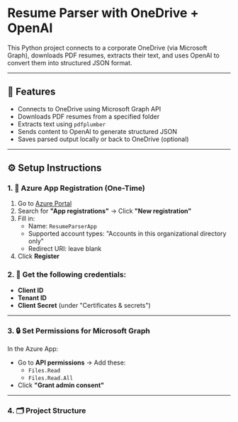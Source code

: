 # Resume Parser with OneDrive + OpenAI

This Python project connects to a corporate OneDrive (via Microsoft Graph), downloads PDF resumes, extracts their text, and uses OpenAI to convert them into structured JSON format.

---

## 🚀 Features

- Connects to OneDrive using Microsoft Graph API
- Downloads PDF resumes from a specified folder
- Extracts text using `pdfplumber`
- Sends content to OpenAI to generate structured JSON
- Saves parsed output locally or back to OneDrive (optional)

---

## ⚙️ Setup Instructions

### 1. 🔐 Azure App Registration (One-Time)

1. Go to [Azure Portal](https://portal.azure.com)
2. Search for **"App registrations"** → Click **"New registration"**
3. Fill in:
   - Name: `ResumeParserApp`
   - Supported account types: "Accounts in this organizational directory only"
   - Redirect URI: leave blank
4. Click **Register**

### 2. 🔑 Get the following credentials:

- **Client ID**
- **Tenant ID**
- **Client Secret** (under "Certificates & secrets")

---

### 3. 🔒 Set Permissions for Microsoft Graph

In the Azure App:
- Go to **API permissions** → Add these:
  - `Files.Read`
  - `Files.Read.All`
- Click **"Grant admin consent"**

---

### 4. 🗂️ Project Structure

